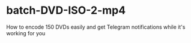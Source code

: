 # batch-DVD-ISO-2-mp4
How to encode 150 DVDs easily and get Telegram notifications while it's working for you
